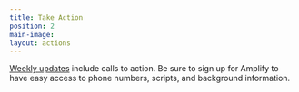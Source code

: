 ```yaml
---
title: Take Action
position: 2
main-image: 
layout: actions
---
```


[Weekly updates](https://lookaside.fbsbx.com/file/UpdateandCTA522forRegulatoryReformBills.pdf?token=AWwV1lOoXHBOaHnx1qw3lItrgpa5jIHK70tXB39GD9i3eOUcsYK9ej6Qa5w2TAAMXtVt9-DlXt5RuHt702HtWotIQhILr24qRoBeYFgW3RovhgIWhHvLF8OAk7H8jvqHvH6PxQ4JnqCXk17AbF2luQsp) include calls to action. 
Be sure to sign up for Amplify to have easy access to phone numbers, scripts, and background information. 